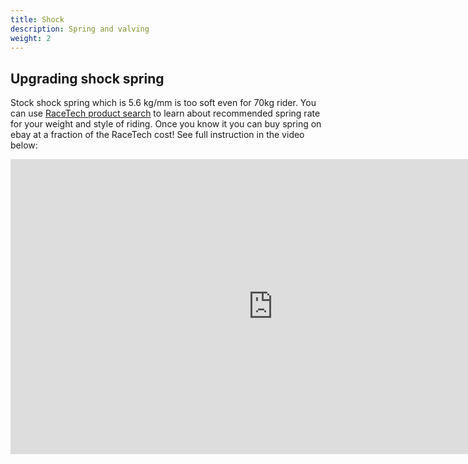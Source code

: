 ```yaml
---
title: Shock
description: Spring and valving
weight: 2
---
```


## Upgrading shock spring

Stock shock spring which is 5.6 kg/mm is too soft even for 70kg rider. You can use [RaceTech product search](https://racetech.com/product-search/) to learn about recommended spring rate for your weight and style of riding. Once you know it you can buy spring on ebay at a fraction of the RaceTech cost! See full instruction in the video below:

<iframe width="840" height="472" src="https://www.youtube.com/embed/CV8xvETlLbk?si=64nfvZC8Q3T4S5X5" title="YouTube video player" frameborder="0" allow="accelerometer; autoplay; clipboard-write; encrypted-media; gyroscope; picture-in-picture; web-share" referrerpolicy="strict-origin-when-cross-origin" allowfullscreen></iframe>
